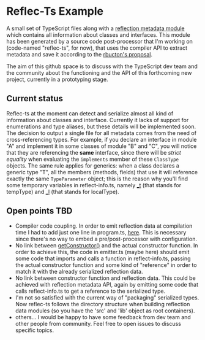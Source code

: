# Reflec-Ts Example

A small set of TypeScript files along with a [reflection metadata module](./src/generated/reflect-info.ts) which contains all information about classes and interfaces. This module has been generated by a source code post-processor that I'm working on (code-named "reflec-ts", for now), that uses the compiler API to extract metadata and save it according to the [rbucton's proposal](https://gist.github.com/rbuckton/f6ee6fcdcc21d44fdfa0).

The aim of this github space is to discuss with the TypeScript dev team and the community about the functioning and the API of this forthcoming new project, currently in a prototyping stage.

## Current status

Reflec-ts at the moment can detect and serialize almost all kind of information about classes and interface. Currently it lacks of support for enumerations and type aliases, but these details will be implemented soon.
The decision to output a single file for all metadata comes from the need of cross-referencing types. For example, if you declare an interface in module "A" and implement it in some classes of module "B" and "C", you will notice that they are referencing the **same** interface, since there will be *strict equality* when evaluating the `implements` member of these `ClassType` objects. The same rule applies for generics: when a class declares a generic type "T", all the members (methods, fields) that use it will reference exactly the same `TypeParameter` object; this is the reason why you'll find some temporary variables in reflect-info.ts, namely [\_t](./src/generated/reflect-info.ts#L2) (that stands for tempType) and [\_l](./src/generated/reflect-info.ts#L49) (that stands for localType).

## Open points TBD

* Compiler code coupling. In order to emit reflection data at compilation time I had to add just one line in program.ts, [here](https://github.com/Microsoft/TypeScript/blob/v1.6.2/src/compiler/program.ts#L560). This is necessary since there's no way to embed a pre/post-processor with configuration.
* No link between [getConstructor()](./lib/types.d.ts#L244) and the actual constructor function. In order to achieve this, the code in emitter.ts (maybe here) should emit some code that imports and calls a function in reflect-info.ts, passing the actual constructor function and some kind of "reference" in order to match it with the already serialized reflection data.
* No link between constructor function and reflection data. This could be achieved with reflection metadata API, again by emitting some code that calls reflect-info.ts to get a reference to the serialized type.
* I'm not so satisfied with the current way of "packaging" serialized types. Now reflec-ts follows the directory structure when building reflection data modules (so you have the 'src' and 'lib' object as root containers).
* others... I would be happy to have some feedback from dev team and other people from community. Feel free to open issues to discuss specific topics.
